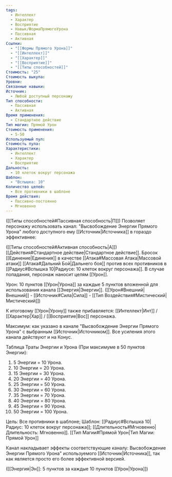 ```yaml
---
tags:
  - Интеллект
  - Характер
  - Восприятие
  - Навык/ФормаПрямогоУрона
  - Пассивная
  - Активная
Ссылки:
  - "[[Формы Прямого Урона]]"
  - "[[Интеллект]]"
  - "[[Характер]]"
  - "[[Восприятие]]"
  - "[[Типы способностей]]"
Стоимость: "25"
Стоимость выкупа: 
Уровни: 
Связанные навыки: 
Источник:
  - Любой доступный персонажу
Тип способности:
  - Пассивная
  - Активная
Время применения:
  - Стандартное действие
Тип магии: Прямой Урон
Стоимость применения:
  - 5-50
Используемый пул: 
Стоимость пула: 
Характеристики:
  - Интеллект
  - Характер
  - Восприятие
Дальность:
  - 10 клеток вокруг персонажа
Шаблон:
  - "Вспышка: 10"
Количество целей:
  - Все противники в шаблоне
Время действия:
  - Пассивно-постоянно
  - Мгновенно
---
```

([[Типы способностей#Пассивная способность|П]]) Позволяет персонажу использовать канал: "Высвобождение Энергии Прямого Урона" любого доступного ему [[Источник|Источника]] в гораздо эффективнее: 

([[Типы способностей#Активная способность|А]]) [[Действия#Стандартное действие|Стандартное действие]]. Бросок [[Единение|Единения]] в качестве [[Атака#Массовая Атака|Массовой атаки]] [[Атака#Дальний Бой|Дальнего боя]] против всех противников в [[Радиус#Вспышка 10|Радиусе: 10 клеток вокруг персонажа]]. В случае попадания, персонаж наносит целям [[Урон]].

Урон: 10 пунктов [[Урон|Урона]] за каждые 5 пунктов вложенной для использования канала [[Энергия|Энергии]]. ([[Урон#Внешний|Внешний]] - [[Источник#Сила|Сила]] - [[Тип Воздействия#Мистический|Мистический]])

К итоговому [[Урон|Урону]] также прибавляется: [[Интеллект|Инт]] / [[Характер|Хар]] / [[Восприятие|Вос]] персонажа. 

Максимум: как указано в канале "Высвобождение Энергии Прямого Урона" с выбранным [[Источник|Источником]]. Все усиления этого канала действуют и на Конус. 

Таблица Траты Энергии и Урона
(При максимуме в 50 пунктов Энергии):

1. 5 Энергии = 10 Урона.
2. 10 Энергии = 20 Урона.
3. 15 Энергии = 30 Урона. 
4. 20 Энергии = 40 Урона.
5. 25 Энергии = 50 Урона. 
6. 30 Энергии = 60 Урона.
7. 35 Энергии = 70 Урона.
8. 40 Энергии = 80 Урона.
9. 45 Энергии = 90 Урона.
10. 50 Энергии = 100 Урона.

Цель: Все противники в шаблоне; Шаблон: [[Радиус#Вспышка 10|Радиус: 10 клеток вокруг персонажа]]; [[Длительность#Мгновенно|Длительность: Мгновенно]]. [[Тип Магии#Прямой Урон|Тип Магии: Прямой Урон]]

Канал накладывает эффекты соответствующие каналу: Высвобождение Энергии Прямого Урона" используемого [[Источник|Источника]], так как является просто его более эффективной версией.

([[Энергия|Эн]]: 5 пунктов за каждые 10 пунктов [[Урон|Урона]])
